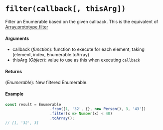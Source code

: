 # `filter(callback[, thisArg])`

Filter an Enumerable based on the given callback.
This is the equivalent of [Array.prototype.filter](https://developer.mozilla.org/en-US/docs/Web/JavaScript/Reference/Global_Objects/Array/filter)

#### Arguments

- callback (*function*): function to execute for each element, taking (element, index, Enumerable.toArray)
- thisArg (*Object*): value to use as this when executing `callback`

#### Returns

(*Enumerable*): New filtered Enumerable.

#### Example

```js
const result = Enumerable
                    .from([1, '32', {}, new Person(), 3, '43'])
                    .filter(x => Number(x) < 40)
                    .toArray();
// [1, '32', 3]
```
